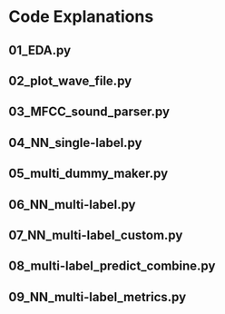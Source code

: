 # Code Explanations

## 01_EDA.py



## 02_plot_wave_file.py



## 03_MFCC_sound_parser.py



## 04_NN_single-label.py



## 05_multi_dummy_maker.py



## 06_NN_multi-label.py



## 07_NN_multi-label_custom.py



## 08_multi-label_predict_combine.py



## 09_NN_multi-label_metrics.py

